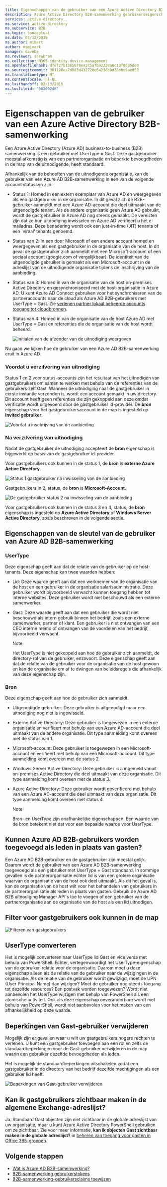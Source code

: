 ```yaml
---
title: Eigenschappen van de gebruiker van een Azure Active Directory B2B-samenwerking | Microsoft Docs
description: Azure Active Directory B2B-samenwerking gebruikerseigenschappen kunnen worden geconfigureerd
services: active-directory
ms.service: active-directory
ms.subservice: B2B
ms.topic: conceptual
ms.date: 02/12/2019
ms.author: mimart
author: msmimart
manager: daveba
ms.reviewer: sasubram
ms.collection: M365-identity-device-management
ms.openlocfilehash: d7ef27b1365078ea2c5a7b92338a6c10f8d05de0
ms.sourcegitcommit: 301128ea7d883d432720c64238b0d28ebe9aed59
ms.translationtype: MT
ms.contentlocale: nl-NL
ms.lasthandoff: 02/13/2019
ms.locfileid: "56209248"
---
```

# <a name="properties-of-an-azure-active-directory-b2b-collaboration-user"></a>Eigenschappen van de gebruiker van een Azure Active Directory B2B-samenwerking

Een Azure Active Directory (Azure AD) business-to-business (B2B) samenwerking is een gebruiker met UserType = Gast. Deze gastgebruiker meestal afkomstig is van een partnerorganisatie en beperkte bevoegdheden in de map van de uitnodigende, heeft standaard.

Afhankelijk van de behoeften van de uitnodigende organisatie, kan de gebruiker van een Azure AD B2B-samenwerking in een van de volgende account statussen zijn:

- Status 1: Homed in een extern exemplaar van Azure AD en weergegeven als een gastgebruiker in de organisatie. In dit geval zich de B2B-gebruiker aanmeldt met een Azure AD-account die deel uitmaakt van de uitgenodigde tenant. Als de andere organisatie geen Azure AD gebruikt, wordt de gastgebruiker in Azure AD nog steeds gemaakt. De vereisten zijn dat ze hun uitnodiging inwisselen en Azure AD verifieert u het e-mailadres. Deze benadering wordt ook een just-in-time (JIT) tenants of een 'viraal' tenants genoemd.

- Status van 2: In een door Microsoft of een andere account homed en weergegeven als een gastgebruiker in de organisatie van de host. In dit geval de gastgebruiker zich aanmeldt met een Microsoft-account of een sociaal account (google.com of vergelijkbaar). De identiteit van de uitgenodigde gebruiker is gemaakt als een Microsoft-account in de adreslijst van de uitnodigende organisatie tijdens de inschrijving van de aanbieding.

- Status van 3: Homed in van de organisatie van de host on-premises Active Directory en gesynchroniseerd met de host-organisatie in Azure AD. U kunt Azure AD Connect gebruiken voor het synchroniseren van de partneraccounts naar de cloud als Azure AD B2B-gebruikers met UserType = Gast. Zie [verlenen partner lokaal beheerde accounts toegang tot cloudbronnen](hybrid-on-premises-to-cloud.md).

- Status van 4: Homed in van de organisatie van de host Azure AD met UserType = Gast en referenties die de organisatie van de host wordt beheerd.

  ![Initialen van de afzender van de uitnodiging weergeven](media/user-properties/redemption-diagram.png)


Nu gaan we kijken hoe de gebruiker van een Azure AD B2B-samenwerking eruit in Azure AD.

### <a name="before-invitation-redemption"></a>Voordat u verzilvering van uitnodiging

Status 1 en 2 voor status-accounts zijn het resultaat van het uitnodigen van gastgebruikers om samen te werken met behulp van de referenties van de gebruikers zelf Gast. Wanneer de uitnodiging naar de gastgebruiker in eerste instantie verzonden is, wordt een account gemaakt in uw directory. Dit account heeft geen referenties die zijn gekoppeld aan deze omdat verificatie wordt uitgevoerd door de gastgebruiker id-provider. De **bron** eigenschap voor het gastgebruikersaccount in de map is ingesteld op **Invited gebruiker**. 

![Voordat u inschrijving van de aanbieding](media/user-properties/before-redemption.png)

### <a name="after-invitation-redemption"></a>Na verzilvering van uitnodiging

Nadat de gastgebruiker de uitnodiging accepteert de **bron** eigenschap is bijgewerkt op basis van de gastgebruiker id-provider.

Voor gastgebruikers ook kunnen in de status 1, de **bron** is **externe Azure Active Directory**.

![Status 1 gastgebruiker na inwisseling van de aanbieding](media/user-properties/after-redemption-state1.png)

Gastgebruikers in 2, status, de **bron** is **Microsoft-Account**.

![De gastgebruiker status 2 na inwisseling van de aanbieding](media/user-properties/after-redemption-state2.png)

Voor gastgebruikers ook kunnen in de status 3 en 4, status, de **bron** eigenschap is ingesteld op **Azure Active Directory** of **Windows Server Active Directory**, zoals beschreven in de volgende sectie.

## <a name="key-properties-of-the-azure-ad-b2b-collaboration-user"></a>Eigenschappen van de sleutel van de gebruiker van Azure AD B2B-samenwerking
### <a name="usertype"></a>UserType
Deze eigenschap geeft aan dat de relatie van de gebruiker op de host-tenants. Deze eigenschap kan twee waarden hebben:
- Lid: Deze waarde geeft aan dat een werknemer van de organisatie van de host en een gebruiker in de organisatie salarisadministratie. Deze gebruiker wordt bijvoorbeeld verwacht kunnen toegang hebben tot interne websites. Deze gebruiker wordt niet beschouwd als een externe samenwerker.

- Gast: Deze waarde geeft aan dat een gebruiker die wordt niet beschouwd als intern gebruik binnen het bedrijf, zoals een externe samenwerker, partner of klant. Een gebruiker is niet ontvangen van een CEO interne memo of ontvangen van de voordelen van het bedrijf, bijvoorbeeld verwacht.

  > [!NOTE]
  > Het UserType is niet gekoppeld aan hoe de gebruiker zich aanmeldt, de directory-rol van de gebruiker, enzovoort. Deze eigenschap geeft aan dat de relatie van de gebruiker voor de organisatie van de host gewoon en kan de organisatie om af te dwingen van beleidsregels die afhankelijk van deze eigenschap zijn.

### <a name="source"></a>Bron
Deze eigenschap geeft aan hoe de gebruiker zich aanmeldt.

- Uitgenodigde gebruiker: Deze gebruiker is uitgenodigd maar een uitnodiging nog niet is ingewisseld.

- Externe Active Directory: Deze gebruiker is toegewezen in een externe organisatie en verifieert met behulp van een Azure AD-account die deel uitmaakt van de andere organisatie. Dit type aanmelding komt overeen met de status van 1.

- Microsoft-account: Deze gebruiker is toegewezen in een Microsoft-account en verifieert met behulp van een Microsoft-account. Dit type aanmelding komt overeen met de status 2.

- Windows Server Active Directory: Deze gebruiker is aangemeld vanuit on-premises Active Directory die deel uitmaakt van deze organisatie. Dit type aanmelding komt overeen met de status 3.

- Azure Active Directory: Deze gebruiker wordt geverifieerd met behulp van een Azure AD-account die deel uitmaakt van deze organisatie. Dit type aanmelding komt overeen met status 4.
  > [!NOTE]
  > Bron- en UserType zijn onafhankelijke eigenschappen. Een waarde van de bron betekent niet dat voor een bepaalde waarde voor UserType.

## <a name="can-azure-ad-b2b-users-be-added-as-members-instead-of-guests"></a>Kunnen Azure AD B2B-gebruikers worden toegevoegd als leden in plaats van gasten?
Een Azure AD B2B-gebruiker en de gastgebruiker zijn meestal gelijk. Daarom wordt de gebruiker van een Azure AD B2B-samenwerking toegevoegd als een gebruiker met UserType = Gast standaard. In sommige gevallen is de partnerorganisatie echter lid is van een grotere organisatie waarvan de organisatie van de host ook deel uitmaakt. Als dit het geval is, kan de organisatie van de host wilt voor het behandelen van gebruikers in de partnerorganisatie als leden in plaats van gasten. Gebruik de Azure AD B2B uitnodiging Manager API's toe te voegen of een gebruiker van de partnerorganisatie aan de organisatie van de host als een lid uitnodigen.

## <a name="filter-for-guest-users-in-the-directory"></a>Filter voor gastgebruikers ook kunnen in de map

![Filteren van gastgebruikers](media/user-properties/filter-guest-users.png)

## <a name="convert-usertype"></a>UserType converteren
Het is mogelijk converteren naar UserType lid Gast en vice versa met behulp van PowerShell. Echter, vertegenwoordigt het UserType-eigenschap van de gebruiker-relatie voor de organisatie. Daarom moet u deze eigenschap alleen als de relatie van de gebruiker naar de wijzigingen in de organisatie. Als de relatie van de gebruiker wordt gewijzigd, moet de UPN (User Principal Name) dan wijzigen? Moet de gebruiker nog steeds toegang tot dezelfde resources? Een postvak worden toegewezen? Wordt niet aanbevolen het UserType wijzigen met behulp van PowerShell als een atomische activiteit. Ook als deze eigenschap onveranderbare wordt met behulp van PowerShell, wordt niet aanbevolen voor het maken van een afhankelijkheid op deze waarde.

## <a name="remove-guest-user-limitations"></a>Beperkingen van Gast-gebruiker verwijderen
Mogelijk zijn er gevallen waar u wilt uw gastgebruikers hogere rechten te verlenen. U kunt een gastgebruiker toevoegen aan een rol en zelfs de standaardbeperkingen voor de Gast-gebruiker verwijderen in de map waarin een gebruiker dezelfde bevoegdheden als leden.

Het is mogelijk de standaardbeperkingen uitschakelen zodat een gastgebruiker in de directory van het bedrijf dezelfde machtigingen als een gebruiker lid heeft.

![Beperkingen van Gast-gebruiker verwijderen](media/user-properties/remove-guest-limitations.png)

## <a name="can-i-make-guest-users-visible-in-the-exchange-global-address-list"></a>Kan ik gastgebruikers zichtbaar maken in de algemene Exchange-adreslijst?
Ja. Standaard Gast objecten zijn niet zichtbaar in de globale adreslijst van uw organisatie, maar u kunt Azure Active Directory PowerShell gebruiken om ze zichtbaar. Zie voor meer informatie, **kan ik objecten Gast zichtbaar maken in de globale adreslijst?** in [beheren van toegang voor gasten in Office 365-groepen](https://docs.microsoft.com/office365/admin/create-groups/manage-guest-access-in-groups?redirectSourcePath=%252fen-us%252farticle%252fmanage-guest-access-in-office-365-groups-9de497a9-2f5c-43d6-ae18-767f2e6fe6e0&view=o365-worldwide#faq). 

## <a name="next-steps"></a>Volgende stappen

* [Wat is Azure AD B2B-samenwerking?](what-is-b2b.md)
* [B2B-samenwerking gebruikerstokens](user-token.md)
* [B2B-samenwerking-gebruikersclaims toewijzen](claims-mapping.md)
